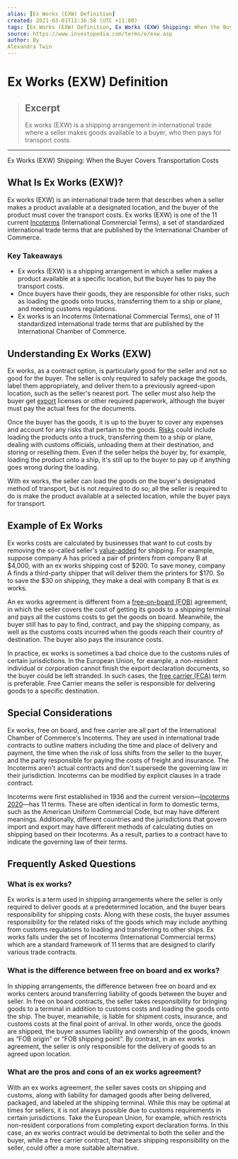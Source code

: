 ```yaml
---
alias: [Ex Works (EXW) Definition]
created: 2021-03-01T11:36:58 (UTC +11:00)
tags: [Ex Works (EXW) Definition, Ex Works (EXW) Shipping: When the Buyer Covers Transportation Costs]
source: https://www.investopedia.com/terms/e/exw.asp
author: By
Alexandra Twin
---
```


# Ex Works (EXW) Definition

> ## Excerpt
> Ex works (EXW) is a shipping arrangement in international trade where a seller makes goods available to a buyer, who then pays for transport costs.

---

Ex Works (EXW) Shipping: When the Buyer Covers Transportation Costs
## What Is Ex Works (EXW)?

Ex works (EXW) is an international trade term that describes when a seller makes a product available at a designated location, and the buyer of the product must cover the transport costs. Ex works (EXW) is one of the 11 current [Incoterms](https://www.investopedia.com/terms/i/incoterms.asp) (International Commercial Terms), a set of standardized international trade terms that are published by the International Chamber of Commerce.

### Key Takeaways

-   Ex works (EXW) is a shipping arrangement in which a seller makes a product available at a specific location, but the buyer has to pay the transport costs.
-   Once buyers have their goods, they are responsible for other risks, such as loading the goods onto trucks, transferring them to a ship or plane, and meeting customs regulations.
-   Ex works is an Incoterms (International Commercial Terms), one of 11 standardized international trade terms that are published by the International Chamber of Commerce.

## Understanding Ex Works (EXW)

Ex works, as a contract option, is particularly good for the seller and not so good for the buyer. The seller is only required to safely package the goods, label them appropriately, and deliver them to a previously agreed-upon location, such as the seller's nearest port. The seller must also help the buyer get [export](https://www.investopedia.com/terms/e/export.asp) licenses or other required paperwork, although the buyer must pay the actual fees for the documents.

Once the buyer has the goods, it is up to the buyer to cover any expenses and account for any risks that pertain to the goods. [Risks](https://www.investopedia.com/articles/financial-theory/09/risk-management-business.asp) could include loading the products onto a truck, transferring them to a ship or plane, dealing with customs officials, unloading them at their destination, and storing or reselling them. Even if the seller helps the buyer by, for example, loading the product onto a ship, it's still up to the buyer to pay up if anything goes wrong during the loading.

With ex works, the seller can load the goods on the buyer's designated method of transport, but is not required to do so; all the seller is required to do is make the product available at a selected location, while the buyer pays for transport.

## Example of Ex Works

Ex works costs are calculated by businesses that want to cut costs by removing the so-called seller's [value-added](https://www.investopedia.com/terms/v/valueadded.asp) for shipping. For example, suppose company A has priced a pair of printers from company B at $4,000, with an ex works shipping cost of $200. To save money, company A finds a third-party shipper that will deliver them the printers for $170. So to save the $30 on shipping, they make a deal with company B that is ex works.

An ex works agreement is different from a [free-on-board (FOB)](https://www.investopedia.com/terms/f/fob.asp) agreement, in which the seller covers the cost of getting its goods to a shipping terminal and pays all the customs costs to get the goods on board. Meanwhile, the buyer still has to pay to find, contract, and pay the shipping company, as well as the customs costs incurred when the goods reach their country of destination. The buyer also pays the insurance costs.

In practice, ex works is sometimes a bad choice due to the customs rules of certain jurisdictions. In the European Union, for example, a non-resident individual or corporation cannot finish the export declaration documents, so the buyer could be left stranded. In such cases, the [free carrier (FCA)](https://www.investopedia.com/terms/f/fca.asp) term is preferable. Free Carrier means the seller is responsible for delivering goods to a specific destination.

## Special Considerations

Ex works, free on board, and free carrier are all part of the International Chamber of Commerce's Incoterms. They are used in international trade contracts to outline matters including the time and place of delivery and payment, the time when the risk of loss shifts from the seller to the buyer, and the party responsible for paying the costs of freight and insurance. The Incoterms aren't actual contracts and don't supersede the governing law in their jurisdiction. Incoterms can be modified by explicit clauses in a trade contract.

Incoterms were first established in 1936 and the current version—[Incoterms 2020](https://iccwbo.org/resources-for-business/incoterms-rules/incoterms-2020/)—has 11 terms. These are often identical in form to domestic terms, such as the American Uniform Commercial Code, but may have different meanings. Additionally, different countries and the jurisdictions that govern import and export may have different methods of calculating duties on shipping based on their Incoterms. As a result, parties to a contract have to indicate the governing law of their terms.

## Frequently Asked Questions

### What is ex works?

Ex works is a term used in shipping arrangements where the seller is only required to deliver goods at a predetermined location, and the buyer bears responsibility for shipping costs. Along with these costs, the buyer assumes responsibility for the related risks of the goods which may include anything from customs regulations to loading and transferring to other ships. Ex works falls under the set of Incoterms (International Commercial terms) which are a standard framework of 11 terms that are designed to clarify various trade contracts.

### What is the difference between free on board and ex works?

In shipping arrangements, the difference between free on board and ex works centers around transferring liability of goods between the buyer and seller. In free on board contracts, the seller takes responsibility for bringing goods to a terminal in addition to customs costs and loading the goods onto the ship. The buyer, meanwhile, is liable for shipment costs, insurance, and customs costs at the final point of arrival. In other words, once the goods are shipped, the buyer assumes liability and ownership of the goods, known as “FOB origin” or “FOB shipping point”. By contrast, in an ex works agreement, the seller is only responsible for the delivery of goods to an agreed upon location.

### What are the pros and cons of an ex works agreement?

With an ex works agreement, the seller saves costs on shipping and customs, along with liability for damaged goods after being delivered, packaged, and labeled at the shipping terminal. While this may be optimal at times for sellers, it is not always possible due to customs requirements in certain jurisdictions. Take the European Union, for example, which restricts non-resident corporations from completing export declaration forms. In this case, an ex works contract would be detrimental to both the seller and the buyer, while a free carrier contract, that bears shipping responsibility on the seller, could offer a more suitable alternative.
